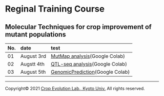 <a name="section1"></a>
# Reginal Training Course

## Molecular Techniques for crop improvement of mutant populations

| No. | date | test |
|:---|:---|:---|
| 01 | August 3rd | [MutMap analysis](https://colab.research.google.com/github/CropEvol/lecture/blob/master/textbook/MutMap.ipynb)(Google Colab) |
| 02 | Augstt 4th | [QTL-seq analysis](https://colab.research.google.com/github/CropEvol/lecture/blob/master/textbook/QTL_seq.ipynb)(Google Colab) |
| 03 | August 5th | [GenomicPrediction](https://colab.research.google.com/github/CropEvol/lecture/blob/master/textbook/GenomicPrediction.ipynb)(Google Colab) |

---
Copyright&copy; 2021 [Crop Evolution Lab., Kyoto Univ.](http://www.crop-evolution.kais.kyoto-u.ac.jp/) All rights reserved.
